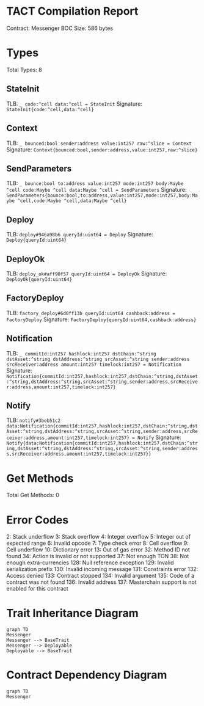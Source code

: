 # TACT Compilation Report
Contract: Messenger
BOC Size: 586 bytes

# Types
Total Types: 8

## StateInit
TLB: `_ code:^cell data:^cell = StateInit`
Signature: `StateInit{code:^cell,data:^cell}`

## Context
TLB: `_ bounced:bool sender:address value:int257 raw:^slice = Context`
Signature: `Context{bounced:bool,sender:address,value:int257,raw:^slice}`

## SendParameters
TLB: `_ bounce:bool to:address value:int257 mode:int257 body:Maybe ^cell code:Maybe ^cell data:Maybe ^cell = SendParameters`
Signature: `SendParameters{bounce:bool,to:address,value:int257,mode:int257,body:Maybe ^cell,code:Maybe ^cell,data:Maybe ^cell}`

## Deploy
TLB: `deploy#946a98b6 queryId:uint64 = Deploy`
Signature: `Deploy{queryId:uint64}`

## DeployOk
TLB: `deploy_ok#aff90f57 queryId:uint64 = DeployOk`
Signature: `DeployOk{queryId:uint64}`

## FactoryDeploy
TLB: `factory_deploy#6d0ff13b queryId:uint64 cashback:address = FactoryDeploy`
Signature: `FactoryDeploy{queryId:uint64,cashback:address}`

## Notification
TLB: `_ commitId:int257 hashlock:int257 dstChain:^string dstAsset:^string dstAddress:^string srcAsset:^string sender:address srcReceiver:address amount:int257 timelock:int257 = Notification`
Signature: `Notification{commitId:int257,hashlock:int257,dstChain:^string,dstAsset:^string,dstAddress:^string,srcAsset:^string,sender:address,srcReceiver:address,amount:int257,timelock:int257}`

## Notify
TLB: `notify#3beb51c2 data:Notification{commitId:int257,hashlock:int257,dstChain:^string,dstAsset:^string,dstAddress:^string,srcAsset:^string,sender:address,srcReceiver:address,amount:int257,timelock:int257} = Notify`
Signature: `Notify{data:Notification{commitId:int257,hashlock:int257,dstChain:^string,dstAsset:^string,dstAddress:^string,srcAsset:^string,sender:address,srcReceiver:address,amount:int257,timelock:int257}}`

# Get Methods
Total Get Methods: 0

# Error Codes
2: Stack underflow
3: Stack overflow
4: Integer overflow
5: Integer out of expected range
6: Invalid opcode
7: Type check error
8: Cell overflow
9: Cell underflow
10: Dictionary error
13: Out of gas error
32: Method ID not found
34: Action is invalid or not supported
37: Not enough TON
38: Not enough extra-currencies
128: Null reference exception
129: Invalid serialization prefix
130: Invalid incoming message
131: Constraints error
132: Access denied
133: Contract stopped
134: Invalid argument
135: Code of a contract was not found
136: Invalid address
137: Masterchain support is not enabled for this contract

# Trait Inheritance Diagram

```mermaid
graph TD
Messenger
Messenger --> BaseTrait
Messenger --> Deployable
Deployable --> BaseTrait
```

# Contract Dependency Diagram

```mermaid
graph TD
Messenger
```